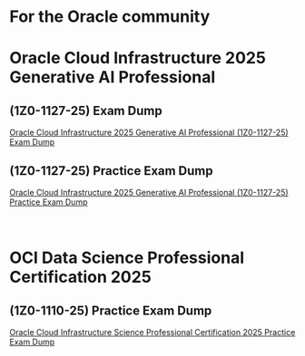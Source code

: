 # For the Oracle community 

# Oracle Cloud Infrastructure 2025 Generative AI Professional
## (1Z0-1127-25) Exam Dump
[Oracle Cloud Infrastructure 2025 Generative AI Professional (1Z0-1127-25) Exam Dump](./(1Z0-1127-25)Exam_dump.md) <br>

## (1Z0-1127-25) Practice Exam Dump
[Oracle Cloud Infrastructure 2025 Generative AI Professional (1Z0-1127-25) Practice Exam Dump](./(1Z0-1127-25)Practice_test.md) <br><br><br>

# OCI Data Science Professional Certification 2025 
## (1Z0-1110-25) Practice Exam Dump
[Oracle Cloud Infrastructure Science Professional Certification 2025 Practice Exam Dump](./(1Z0-1110-25)Practice_test.md) 
